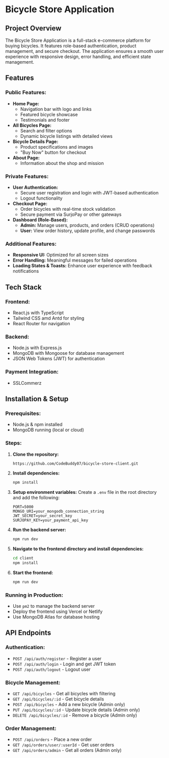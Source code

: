 # Bicycle Store Application

## Project Overview
The Bicycle Store Application is a full-stack e-commerce platform for buying bicycles. It features role-based authentication, product management, and secure checkout. The application ensures a smooth user experience with responsive design, error handling, and efficient state management.

## Features
### Public Features:
- **Home Page:**
  - Navigation bar with logo and links
  - Featured bicycle showcase
  - Testimonials and footer
- **All Bicycles Page:**
  - Search and filter options
  - Dynamic bicycle listings with detailed views
- **Bicycle Details Page:**
  - Product specifications and images
  - "Buy Now" button for checkout
- **About Page:**
  - Information about the shop and mission

### Private Features:
- **User Authentication:**
  - Secure user registration and login with JWT-based authentication
  - Logout functionality
- **Checkout Page:**
  - Order bicycles with real-time stock validation
  - Secure payment via SurjoPay or other gateways
- **Dashboard (Role-Based):**
  - **Admin:** Manage users, products, and orders (CRUD operations)
  - **User:** View order history, update profile, and change passwords

### Additional Features:
- **Responsive UI:** Optimized for all screen sizes
- **Error Handling:** Meaningful messages for failed operations
- **Loading States & Toasts:** Enhance user experience with feedback notifications

## Tech Stack
### Frontend:
- React.js with TypeScript
- Tailwind CSS amd Antd for styling
- React Router for navigation

### Backend:
- Node.js with Express.js
- MongoDB with Mongoose for database management
- JSON Web Tokens (JWT) for authentication

### Payment Integration:
- SSLCommerz

## Installation & Setup
### Prerequisites:
- Node.js & npm installed
- MongoDB running (local or cloud)

### Steps:
1. **Clone the repository:**
   ```sh
   https://github.com/CodeBuddy07/bicycle-store-client.git
   ```
2. **Install dependencies:**
   ```sh
   npm install
   ```
3. **Setup environment variables:**
   Create a `.env` file in the root directory and add the following:
   ```env
   PORT=5000
   MONGO_URI=your_mongodb_connection_string
   JWT_SECRET=your_secret_key
   SURJOPAY_KEY=your_payment_api_key
   ```
4. **Run the backend server:**
   ```sh
   npm run dev
   ```
5. **Navigate to the frontend directory and install dependencies:**
   ```sh
   cd client
   npm install
   ```
6. **Start the frontend:**
   ```sh
   npm run dev
   ```

### Running in Production:
- Use `pm2` to manage the backend server
- Deploy the frontend using Vercel or Netlify
- Use MongoDB Atlas for database hosting

## API Endpoints
### Authentication:
- `POST /api/auth/register` - Register a user
- `POST /api/auth/login` - Login and get JWT token
- `POST /api/auth/logout` - Logout user

### Bicycle Management:
- `GET /api/bicycles` - Get all bicycles with filtering
- `GET /api/bicycles/:id` - Get bicycle details
- `POST /api/bicycles` - Add a new bicycle (Admin only)
- `PUT /api/bicycles/:id` - Update bicycle details (Admin only)
- `DELETE /api/bicycles/:id` - Remove a bicycle (Admin only)

### Order Management:
- `POST /api/orders` - Place a new order
- `GET /api/orders/user/:userId` - Get user orders
- `GET /api/orders/admin` - Get all orders (Admin only)



